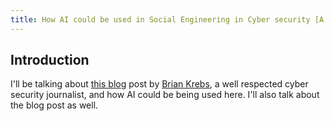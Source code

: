 ```yaml
---
title: How AI could be used in Social Engineering in Cyber security [A Review]
---
```

## Introduction

I'll be talking about [this blog](https://krebsonsecurity.com/2025/01/a-day-in-the-life-of-a-prolific-voice-phishing-crew/) post by [Brian Krebs](https://en.wikipedia.org/wiki/Brian_Krebs), a well respected cyber security journalist, and how AI could be being used here. I'll also talk about the blog post as well.

